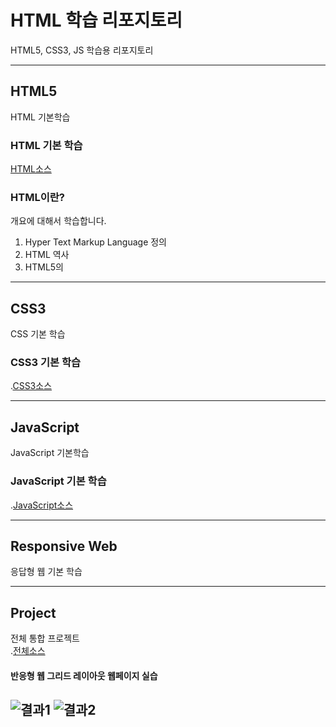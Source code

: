 # HTML 학습 리포지토리
HTML5, CSS3, JS 학습용 리포지토리

------------------

## HTML5
HTML 기본학습

### HTML 기본 학습
[HTML소스](https://github.com/ieyeppo/StudyHtml/blob/main/01_HTML/index.html)

### HTML이란?
개요에 대해서 학습합니다.
1. Hyper Text Markup Language 정의
2. HTML 역사
3. HTML5의 

--------------------------

## CSS3
CSS 기본 학습

### CSS3 기본 학습
.[CSS3소스](https://github.com/ieyeppo/StudyHtml/tree/main/02_CSS)

------------------

## JavaScript
JavaScript 기본학습

### JavaScript 기본 학습
.[JavaScript소스](https://github.com/ieyeppo/StudyHtml/tree/main/03_JavaScript)

------------------

## Responsive Web
응답형 웹 기본 학습

------------------

## Project
전체 통합 프로젝트<br>
.[전체소스](https://github.com/ieyeppo/StudyHtml/tree/main/04_project)

#### 반응형 웹 그리드 레이아웃 웹페이지 실습
![결과1](ref_images/result01.png, "전체레이아웃")
![결과2](ref_images/result02.png, "팝업레이아웃")
----------------


